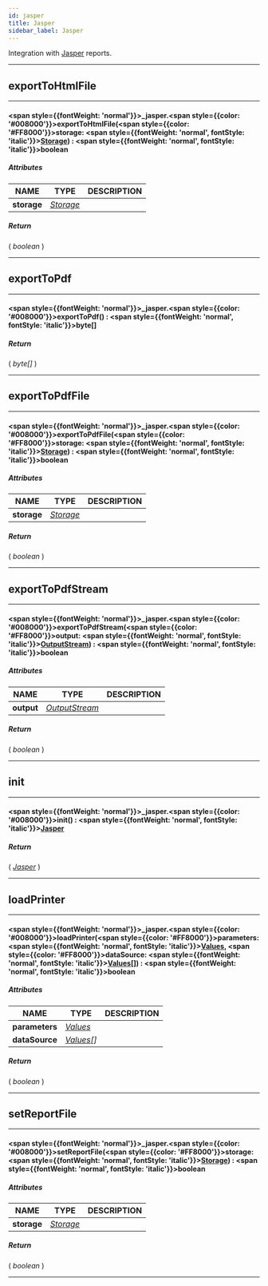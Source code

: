 ```yaml
---
id: jasper
title: Jasper
sidebar_label: Jasper
---
```


Integration with [Jasper](https://www.jaspersoft.com/) reports.

---

## exportToHtmlFile

---

#### <span style={{fontWeight: 'normal'}}>_jasper</span>.<span style={{color: '#008000'}}>exportToHtmlFile</span>(<span style={{color: '#FF8000'}}>storage</span>: <span style={{fontWeight: 'normal', fontStyle: 'italic'}}>[Storage](/docs/library/resources/storage)</span>) : <span style={{fontWeight: 'normal', fontStyle: 'italic'}}>boolean</span>
##### Attributes

| NAME | TYPE | DESCRIPTION |
|---|---|---|
| **storage** | _[Storage](/docs/library/resources/storage)_ |   |

##### Return

( _boolean_ )


---

## exportToPdf

---

#### <span style={{fontWeight: 'normal'}}>_jasper</span>.<span style={{color: '#008000'}}>exportToPdf</span>() : <span style={{fontWeight: 'normal', fontStyle: 'italic'}}>byte[]</span>
##### Return

( _byte[]_ )


---

## exportToPdfFile

---

#### <span style={{fontWeight: 'normal'}}>_jasper</span>.<span style={{color: '#008000'}}>exportToPdfFile</span>(<span style={{color: '#FF8000'}}>storage</span>: <span style={{fontWeight: 'normal', fontStyle: 'italic'}}>[Storage](/docs/library/resources/storage)</span>) : <span style={{fontWeight: 'normal', fontStyle: 'italic'}}>boolean</span>
##### Attributes

| NAME | TYPE | DESCRIPTION |
|---|---|---|
| **storage** | _[Storage](/docs/library/resources/storage)_ |   |

##### Return

( _boolean_ )


---

## exportToPdfStream

---

#### <span style={{fontWeight: 'normal'}}>_jasper</span>.<span style={{color: '#008000'}}>exportToPdfStream</span>(<span style={{color: '#FF8000'}}>output</span>: <span style={{fontWeight: 'normal', fontStyle: 'italic'}}>[OutputStream](/docs/library/objects/OutputStream)</span>) : <span style={{fontWeight: 'normal', fontStyle: 'italic'}}>boolean</span>
##### Attributes

| NAME | TYPE | DESCRIPTION |
|---|---|---|
| **output** | _[OutputStream](/docs/library/objects/OutputStream)_ |   |

##### Return

( _boolean_ )


---

## init

---

#### <span style={{fontWeight: 'normal'}}>_jasper</span>.<span style={{color: '#008000'}}>init</span>() : <span style={{fontWeight: 'normal', fontStyle: 'italic'}}>[Jasper](/docs/library/resources/jasper)</span>
##### Return

( _[Jasper](/docs/library/resources/jasper)_ )


---

## loadPrinter

---

#### <span style={{fontWeight: 'normal'}}>_jasper</span>.<span style={{color: '#008000'}}>loadPrinter</span>(<span style={{color: '#FF8000'}}>parameters</span>: <span style={{fontWeight: 'normal', fontStyle: 'italic'}}>[Values](/docs/library/objects/Values)</span>, <span style={{color: '#FF8000'}}>dataSource</span>: <span style={{fontWeight: 'normal', fontStyle: 'italic'}}>[Values](/docs/library/objects/Values)[]</span>) : <span style={{fontWeight: 'normal', fontStyle: 'italic'}}>boolean</span>
##### Attributes

| NAME | TYPE | DESCRIPTION |
|---|---|---|
| **parameters** | _[Values](/docs/library/objects/Values)_ |   |
| **dataSource** | _[Values](/docs/library/objects/Values)[]_ |   |

##### Return

( _boolean_ )


---

## setReportFile

---

#### <span style={{fontWeight: 'normal'}}>_jasper</span>.<span style={{color: '#008000'}}>setReportFile</span>(<span style={{color: '#FF8000'}}>storage</span>: <span style={{fontWeight: 'normal', fontStyle: 'italic'}}>[Storage](/docs/library/resources/storage)</span>) : <span style={{fontWeight: 'normal', fontStyle: 'italic'}}>boolean</span>
##### Attributes

| NAME | TYPE | DESCRIPTION |
|---|---|---|
| **storage** | _[Storage](/docs/library/resources/storage)_ |   |

##### Return

( _boolean_ )


---

